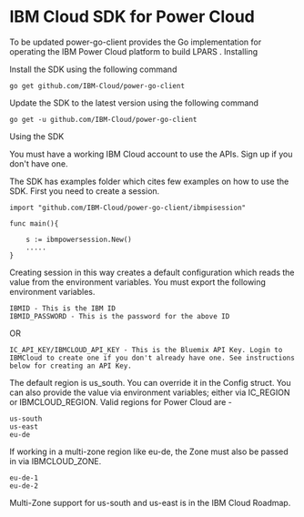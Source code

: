 # IBM Cloud SDK for Power Cloud
To be updated
power-go-client provides the Go implementation for operating the IBM Power Cloud platform to build LPARS .
Installing

Install the SDK using the following command

```shell
go get github.com/IBM-Cloud/power-go-client
```

Update the SDK to the latest version using the following command

```shell
go get -u github.com/IBM-Cloud/power-go-client
```

Using the SDK

You must have a working IBM Cloud account to use the APIs. Sign up if you don't have one.

The SDK has examples folder which cites few examples on how to use the SDK. First you need to create a session.

```golang
import "github.com/IBM-Cloud/power-go-client/ibmpisession"

func main(){

    s := ibmpowersession.New()
    .....
}
```

Creating session in this way creates a default configuration which reads the value from the environment variables. You must export the following environment variables.

    IBMID - This is the IBM ID
    IBMID_PASSWORD - This is the password for the above ID

OR

    IC_API_KEY/IBMCLOUD_API_KEY - This is the Bluemix API Key. Login to IBMCloud to create one if you don't already have one. See instructions below for creating an API Key.

The default region is us_south. You can override it in the Config struct. 
You can also provide the value via environment variables; either via IC_REGION or IBMCLOUD_REGION. Valid regions for Power Cloud are -

    us-south
    us-east
    eu-de
If working in a multi-zone region like eu-de, the Zone must also be passed in via IBMCLOUD_ZONE. 

    eu-de-1
    eu-de-2    

Multi-Zone support for us-south and us-east is in the IBM Cloud Roadmap. 
